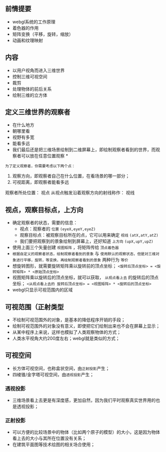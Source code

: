 ## 前情提要

* webgl系统的工作原理
* 着色器的作用
* 矩阵变换（平移，旋转，缩放）
* 动画和纹理映射

## 内容

* 以用户视角而进入三维世界
* 控制三维可视空间
* 裁剪
* 处理物体的前后关系
* 绘制三维的立方体

## 定义三维世界的观察者

* 在什么地方
* 朝哪里看
* 视野有多宽
* 能看多远
* 我们最后还是把三维场景绘制到二维屏幕上，即绘制观察者看到的世界，而观察者可以放在任意位置观察 *

 `为了定义观察者，你需要考虑以下两个点：`
1. 观察方向，即观察者自己在什么位置，在看场景的哪一部分；
2. 可视距离，即观察者能看多远

观察者所处位置： 视点
从视点触发沿着观察方向的射线称作： 视线

## 视点，观察目标点，上方向

* 确定观察者的状态，需要的信息： 
  + 视点：观察者的 `位置`  `(eyeX,eyeY,eyeZ)`
  + 观察目标点：被观察目标所在的点，它可以用来确定 `视线`  `(atX,atY,atZ)`
  + 我们要把观察到的景象绘制到屏幕上，还好知道 `上方向`  `(upX,upY,upZ)`
* 使用上面三个矢量创建 `视图矩阵` ，将矩阵传给 `顶点着色器`
* `根据自定义的观察者状态，绘制观察者看到的景象` 与 `使用默认的观察状态，但是对三维对象进行平移，旋转，等变换，再绘制观察者看到的景象` 两种行为 `等价`
* 想旋转图形，就需要旋转矩阵乘以旋转前的顶点坐标； `<旋转后顶点坐标> = <旋转矩阵> * <原始顶点坐标>`
* 视图矩阵乘以旋转后的顶点坐标，就可以获取， `从视点看上去` 的旋转后的顶点坐标； `<从视点看上去的 旋转后顶点坐标> = <视图矩阵> * <旋转后的顶点坐标>`
* webgl只显示可视范围内的区域


## 可视范围（正射类型
* 不绘制可视范围外的对象，是基本的降低程序开销的手段；
* 绘制可视范围外的对象没有意义，即使把它们绘制出来也不会在屏幕上显示；
* 从某中程序上来说，这样也模拟了人类观察物体的方式；
* 人类水平视角大约200度左右；webgl就是类似的方式；

## 可视空间
* 长方体可视空间，也称盒状空间，由`正射投影`产生；
* 四棱锥/金字塔可视空间，由`透视投影`产生；

### 透视投影
* 三维场景看上去更是有深度感，更加自然，因为我们平时观察真实世界用的也是透视投影；

### 正射投影
* 可以方便的比较场景中的物体（比如两个原子的模型）的大小，这是因为物体看上去的大小与其所在位置没有关系；
* 在建筑平面图等技术绘图的相关场合使用；